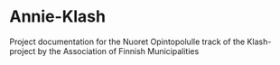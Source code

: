 # Annie-Klash
Project documentation for the Nuoret Opintopolulle track of the Klash-project by the Association of Finnish Municipalities
